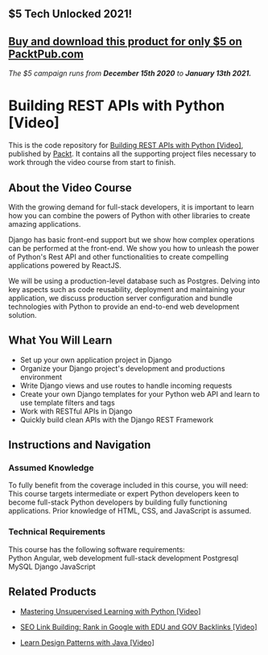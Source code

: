 ## $5 Tech Unlocked 2021!
[Buy and download this product for only $5 on PacktPub.com](https://www.packtpub.com/)
-----
*The $5 campaign         runs from __December 15th 2020__ to __January 13th 2021.__*

# Building REST APIs with Python [Video]
This is the code repository for [Building REST APIs with Python [Video]](https://www.packtpub.com/web-development/building-rest-apis-python-video?utm_source=github&utm_medium=repository&utm_campaign=9781788293143), published by [Packt](https://www.packtpub.com/?utm_source=github). It contains all the supporting project files necessary to work through the video course from start to finish.
## About the Video Course
With the growing demand for full-stack developers, it is important to learn how you can combine the powers of Python with other libraries to create amazing applications.

Django has basic front-end support but we show how complex operations can be performed at the front-end. We show you how to unleash the power of Python's Rest API and other functionalities to create compelling applications powered by ReactJS.

We will be using a production-level database such as Postgres. Delving into key aspects such as code reusability, deployment and maintaining your application, we discuss production server configuration and bundle technologies with Python to provide an end-to-end web development solution.



<H2>What You Will Learn</H2>
<DIV class=book-info-will-learn-text>
<UL>
<LI>Set up your own application project in Django 
<LI>Organize your Django project's development and productions environment 
<LI>Write Django views and use routes to handle incoming requests 
<LI>Create your own Django templates for your Python web API and learn to use template filters and tags 
<LI>Work with RESTful APIs in Django 
<LI>Quickly build clean APIs with the Django REST Framework </LI></UL></DIV>

## Instructions and Navigation
### Assumed Knowledge
To fully benefit from the coverage included in this course, you will need:<br/>
This course targets intermediate or expert Python developers keen to become full-stack Python developers by building fully functioning applications. Prior knowledge of HTML, CSS, and JavaScript is assumed.
### Technical Requirements
This course has the following software requirements:<br/>
Python
Angular, web development
full-stack development
 Postgresql
MySQL
Django
JavaScript

## Related Products
* [Mastering Unsupervised Learning with Python [Video]](https://www.packtpub.com/application-development/mastering-unsupervised-learning-python-video?utm_source=github&utm_medium=repository&utm_campaign=9781788996563)

* [SEO Link Building: Rank in Google with EDU and GOV Backlinks [Video]](https://www.packtpub.com/web-development/seo-link-building-rank-google-edu-and-gov-backlinks-video?utm_source=github&utm_medium=repository&utm_campaign=9781789611892)

* [Learn Design Patterns with Java [Video]](https://www.packtpub.com/application-development/learn-design-patterns-java-video?utm_source=github&utm_medium=repository&utm_campaign=9781788838795)

